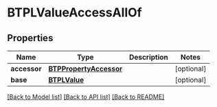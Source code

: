 # BTPLValueAccessAllOf

## Properties
Name | Type | Description | Notes
------------ | ------------- | ------------- | -------------
**accessor** | [**BTPPropertyAccessor**](BTPPropertyAccessor.md) |  | [optional] 
**base** | [**BTPLValue**](BTPLValue.md) |  | [optional] 

[[Back to Model list]](../README.md#documentation-for-models) [[Back to API list]](../README.md#documentation-for-api-endpoints) [[Back to README]](../README.md)


